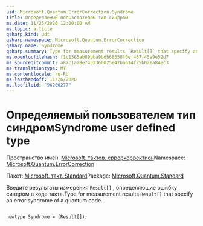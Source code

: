 ```yaml
---
uid: Microsoft.Quantum.ErrorCorrection.Syndrome
title: Определяемый пользователем тип синдром
ms.date: 11/25/2020 12:00:00 AM
ms.topic: article
qsharp.kind: udt
qsharp.namespace: Microsoft.Quantum.ErrorCorrection
qsharp.name: Syndrome
qsharp.summary: Type for measurement results `Result[]` that specify an error syndrome of a quantum code.
ms.openlocfilehash: f1c1365ab89bba9bdb68358f0ef467f45a9e52d7
ms.sourcegitcommit: a87c1aa8e7453360025e47ba614f25b02ea84ec3
ms.translationtype: MT
ms.contentlocale: ru-RU
ms.lasthandoff: 11/26/2020
ms.locfileid: "96200277"
---
```

# <a name="syndrome-user-defined-type"></a><span data-ttu-id="ae67a-102">Определяемый пользователем тип синдром</span><span class="sxs-lookup"><span data-stu-id="ae67a-102">Syndrome user defined type</span></span>

<span data-ttu-id="ae67a-103">Пространство имен: [Microsoft. тактов. ерроркорректион](xref:Microsoft.Quantum.ErrorCorrection)</span><span class="sxs-lookup"><span data-stu-id="ae67a-103">Namespace: [Microsoft.Quantum.ErrorCorrection](xref:Microsoft.Quantum.ErrorCorrection)</span></span>

<span data-ttu-id="ae67a-104">Пакет: [Microsoft. такт. Standard](https://nuget.org/packages/Microsoft.Quantum.Standard)</span><span class="sxs-lookup"><span data-stu-id="ae67a-104">Package: [Microsoft.Quantum.Standard](https://nuget.org/packages/Microsoft.Quantum.Standard)</span></span>


<span data-ttu-id="ae67a-105">Введите результаты измерения `Result[]` , определяющие ошибку синдром в коде такта.</span><span class="sxs-lookup"><span data-stu-id="ae67a-105">Type for measurement results `Result[]` that specify an error syndrome of a quantum code.</span></span>

```qsharp

newtype Syndrome = (Result[]);
```


